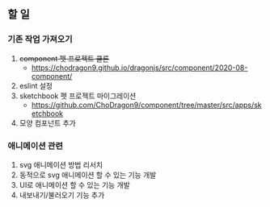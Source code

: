 ## 할 일
### 기존 작업 가져오기
1. ~~component 펫 프로젝트 클론~~
   - https://chodragon9.github.io/dragonjs/src/component/2020-08-component/
1. eslint 설정
1. sketchbook 펫 프로젝트 마이그레이션
   - https://github.com/ChoDragon9/component/tree/master/src/apps/sketchbook
1. 모양 컴포넌트 추가

### 애니메이션 관련
1. svg 애니메이션 방법 리서치
1. 동적으로 svg 애니메이션 할 수 있는 기능 개발
1. UI로 애니메이션 할 수 있는 기능 개발
1. 내보내기/불러오기 기능 추가

